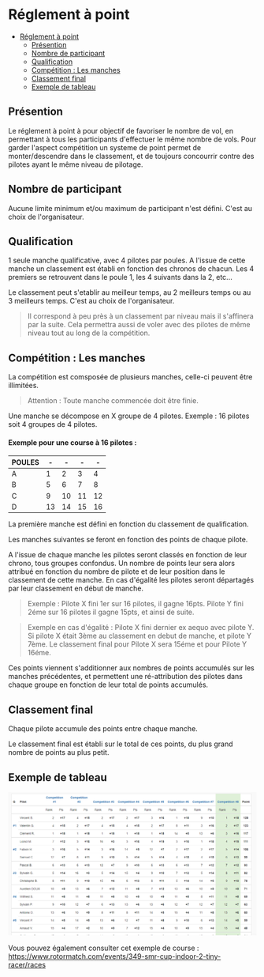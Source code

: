 # Réglement à point

<!-- TOC -->

- [Réglement à point](#réglement-à-point)
  - [Présention](#présention)
  - [Nombre de participant](#nombre-de-participant)
  - [Qualification](#qualification)
  - [Compétition : Les manches](#compétition--les-manches)
  - [Classement final](#classement-final)
  - [Exemple de tableau](#exemple-de-tableau)

<!-- /TOC -->

## Présention

Le réglement à point à pour objectif de favoriser le nombre de vol, en permettant à tous les participants d'effectuer le même nombre de vols. Pour garder l'aspect compétition un systeme de point permet de monter/descendre dans le classement, et de toujours concourrir contre des pilotes ayant le même niveau de pilotage.

## Nombre de participant

Aucune limite minimum et/ou maximum de participant n'est défini. C'est au choix de l'organisateur.

## Qualification

1 seule manche qualificative, avec 4 pilotes par poules.
A l'issue de cette manche un classement est établi en fonction des chronos de chacun.
Les 4 premiers se retrouvent dans le poule 1, les 4 suivants dans la 2, etc...

Le classement peut s'etablir au meilleur temps, au 2 meilleurs temps ou au 3 meilleurs temps. C'est au choix de l'organisateur.

> Il correspond à peu près à un classement par niveau mais il s'affinera par la suite. Cela permettra aussi de voler avec des pilotes de même niveau tout au long de la compétition.

## Compétition : Les manches

La compétition est comsposée de plusieurs manches, celle-ci peuvent être illimitées.

> Attention : Toute manche commencée doit être finie.

Une manche se décompose en X groupe de 4 pilotes. Exemple : 16 pilotes soit 4 groupes de 4 pilotes.

#### Exemple pour une course à 16 pilotes :

POULES | - | - | - | - 
-- | -- | -- | -- | --
A | 1 | 2 | 3 | 4
B | 5 | 6 | 7 | 8
C | 9 | 10 | 11 | 12
D | 13 | 14 | 15 | 16

La première manche est défini en fonction du classement de qualification.

Les manches suivantes se feront en fonction des points de chaque pilote.

A l'issue de chaque manche les pilotes seront classés en fonction de leur chrono, tous groupes confondus. Un nombre de points leur sera alors attribué en fonction du nombre de pilote et de leur position dans le classement de cette manche. En cas d'égalité les pilotes seront départagés par leur classement en début de manche.

> Exemple : Pilote X fini 1er sur 16 pilotes, il gagne 16pts. Pilote Y fini 2éme sur 16 pilotes il gagne 15pts, et ainsi de suite.

> Exemple en cas d'égalité : Pilote X fini dernier ex aequo avec pilote Y. Si pilote X était 3ème au classement en debut de manche, et pilote Y 7ème. Le classement final pour Pilote X sera 15éme et pour Pilote Y 16éme.

Ces points viennent s'additionner aux nombres de points accumulés sur les manches précédentes, et permettent une ré-attribution des pilotes dans chaque groupe en fonction de leur total de points accumulés.

## Classement final

Chaque pilote accumule des points entre chaque manche.

Le classement final est établi sur le total de ces points, du plus grand nombre de points au plus petit.

## Exemple de tableau

![](images/tableau-a-point.png)

Vous pouvez également consulter cet exemple de course : https://www.rotormatch.com/events/349-smr-cup-indoor-2-tiny-racer/races
